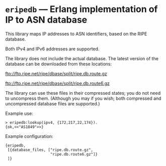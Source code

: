 `eripedb` &mdash; Erlang implementation of IP to ASN database
=============================================================

This library maps IP addresses to ASN identifiers,
based on the RIPE database.

Both IPv4 and IPv6 addresses are supported.

The library does not include the actual database.
The latest version of the database can be downloaded from these locations:

  <ftp://ftp.ripe.net/ripe/dbase/split/ripe.db.route.gz>

  <ftp://ftp.ripe.net/ripe/dbase/split/ripe.db.route6.gz>

The library can use these files in their compressed states;
you do not need to uncompress them.
(Although you may if you wish; both compressed and uncompressed
database files are supported.)

Example use:

    > eripedb:lookup(ipv4, {172,217,22,174}).
    {ok,<<"AS1849">>}

Example configuration:

    {eripedb,
     [{database_files, ["ripe.db.route.gz",
                        "ripe.db.route6.gz"]}
     ]}
